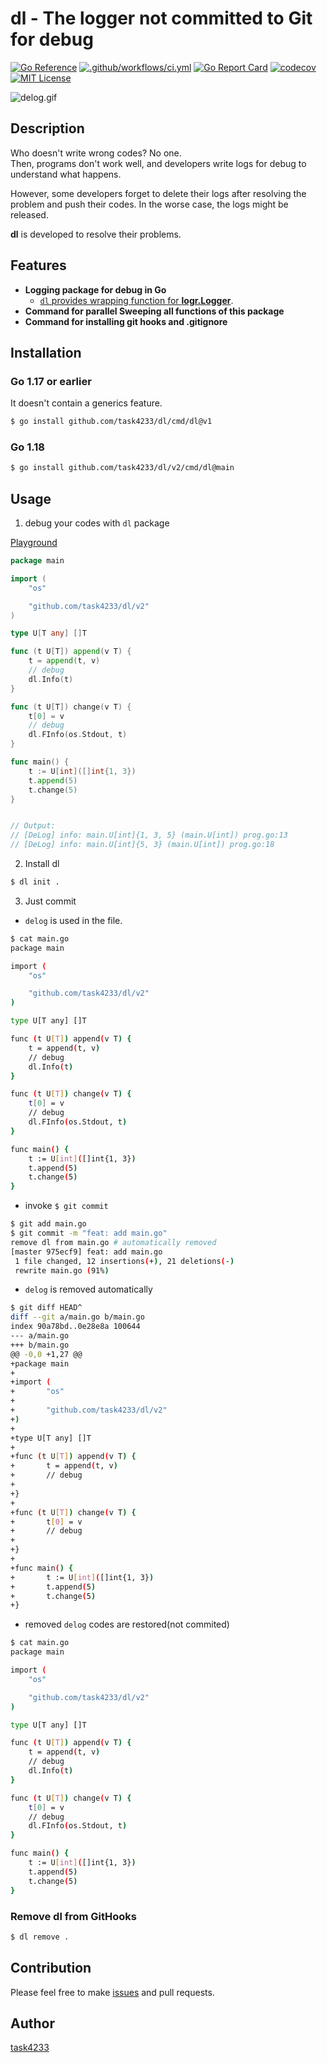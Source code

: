 dl - The logger not committed to Git for debug
======

[![Go Reference](https://pkg.go.dev/badge/github.com/task4233/dl/v2.svg)](https://pkg.go.dev/github.com/task4233/dl/v2)
[![.github/workflows/ci.yml](https://github.com/task4233/dl/actions/workflows/ci.yml/badge.svg)](https://github.com/task4233/dl/actions/workflows/ci.yml)
[![Go Report Card](https://goreportcard.com/badge/github.com/task4233/dl)](https://goreportcard.com/report/github.com/task4233/dl)
[![codecov](https://codecov.io/gh/task4233/dl/branch/main/graph/badge.svg?token=xrhysp4Tzf)](https://codecov.io/gh/task4233/dl)
[![MIT License](http://img.shields.io/badge/license-MIT-blue.svg?style=flat)](LICENSE)


![delog.gif](https://user-images.githubusercontent.com/29667656/159164178-f72aede7-f825-438a-add6-aa3deedf8c4c.gif)

## Description
Who doesn't write wrong codes? No one.  
Then, programs don't work well, and developers write logs for debug to understand what happens.

However, some developers forget to delete their logs after resolving the problem and push their codes. In the worse case, the logs might be released.

**dl** is developed to resolve their problems.

## Features
- **Logging package for debug in Go**
  - [`dl` provides wrapping function for **logr.Logger**](https://pkg.go.dev/github.com/task4233/dl/v2#NewLogger).
- **Command for parallel Sweeping all functions of this package**
- **Command for installing git hooks and .gitignore**

## Installation
### Go 1.17 or earlier
It doesn't contain a generics feature.

```bash
$ go install github.com/task4233/dl/cmd/dl@v1
```

### Go 1.18

```bash
$ go install github.com/task4233/dl/v2/cmd/dl@main
```

## Usage

1. debug your codes with `dl` package

[Playground](https://go.dev/play/p/Et8JfM-gxZ-)
```go
package main

import (
	"os"

	"github.com/task4233/dl/v2"
)

type U[T any] []T

func (t U[T]) append(v T) {
	t = append(t, v)
	// debug
	dl.Info(t)
}

func (t U[T]) change(v T) {
	t[0] = v
	// debug
	dl.FInfo(os.Stdout, t)
}

func main() {
	t := U[int]([]int{1, 3})
	t.append(5)
	t.change(5)
}


// Output:
// [DeLog] info: main.U[int]{1, 3, 5} (main.U[int]) prog.go:13
// [DeLog] info: main.U[int]{5, 3} (main.U[int]) prog.go:18
```

2. Install dl

```bash
$ dl init .
```

3. Just commit

- `delog` is used in the file.

```bash
$ cat main.go 
package main

import (
	"os"

	"github.com/task4233/dl/v2"
)

type U[T any] []T

func (t U[T]) append(v T) {
	t = append(t, v)
	// debug
	dl.Info(t)
}

func (t U[T]) change(v T) {
	t[0] = v
	// debug
	dl.FInfo(os.Stdout, t)
}

func main() {
	t := U[int]([]int{1, 3})
	t.append(5)
	t.change(5)
}
```

- invoke `$ git commit`

```bash
$ git add main.go
$ git commit -m "feat: add main.go"
remove dl from main.go # automatically removed
[master 975ecf9] feat: add main.go
 1 file changed, 12 insertions(+), 21 deletions(-)
 rewrite main.go (91%)
```

- `delog` is removed automatically

```bash
$ git diff HEAD^
diff --git a/main.go b/main.go
index 90a78bd..0e28e8a 100644
--- a/main.go
+++ b/main.go
@@ -0,0 +1,27 @@
+package main
+
+import (
+       "os"
+
+       "github.com/task4233/dl/v2"
+)
+
+type U[T any] []T
+
+func (t U[T]) append(v T) {
+       t = append(t, v)
+       // debug
+
+}
+
+func (t U[T]) change(v T) {
+       t[0] = v
+       // debug
+
+}
+
+func main() {
+       t := U[int]([]int{1, 3})
+       t.append(5)
+       t.change(5)
+}
```

- removed `delog` codes are restored(not commited)

```bash
$ cat main.go 
package main

import (
	"os"

	"github.com/task4233/dl/v2"
)

type U[T any] []T

func (t U[T]) append(v T) {
	t = append(t, v)
	// debug
	dl.Info(t)
}

func (t U[T]) change(v T) {
	t[0] = v
	// debug
	dl.FInfo(os.Stdout, t)
}

func main() {
	t := U[int]([]int{1, 3})
	t.append(5)
	t.change(5)
}
```

### Remove dl from GitHooks

```bash
$ dl remove .
```

## Contribution
Please feel free to make [issues](https://github.com/task4233/dl/issues/new/choose) and pull requests.

## Author
[task4233](https://github.com/task4233)
